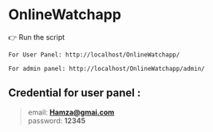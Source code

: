 # OnlineWatchapp
👉 Run the script 

    For User Panel: http://localhost/OnlineWatchapp/
    
    For admin panel: http://localhost/OnlineWatchapp/admin/
    
 ## Credential for user panel :

> email: **Hamza@gmai.com**       
> password: **12345**
